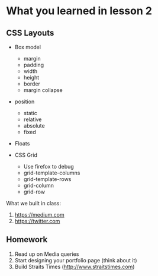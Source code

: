 # What you learned in lesson 2

## CSS Layouts

- Box model
  + margin
  + padding
  + width
  + height
  + border
  + margin collapse

- position
  + static
  + relative
  + absolute
  + fixed

- Floats
- CSS Grid
  + Use firefox to debug
  + grid-template-columns
  + grid-template-rows
  + grid-column
  + grid-row

What we built in class:

1. https://medium.com
2. https://twitter.com

## Homework

1. Read up on Media queries
2. Start designing your portfolio page (think about it)
3. Build Straits Times (http://www.straitstimes.com)
